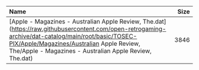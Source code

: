 |Name|Size|
|:---|---:|
|[Apple - Magazines - Australian Apple Review, The.dat](https://raw.githubusercontent.com/open-retrogaming-archive/dat-catalog/main/root/basic/TOSEC-PIX/Apple/Magazines/Australian Apple Review, The/Apple - Magazines - Australian Apple Review, The.dat)|3846|
